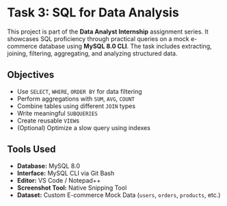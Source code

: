 #  Task 3: SQL for Data Analysis

This project is part of the **Data Analyst Internship** assignment series. It showcases SQL proficiency through practical queries on a mock e-commerce database using **MySQL 8.0 CLI**. The task includes extracting, joining, filtering, aggregating, and analyzing structured data.

##  Objectives

- Use `SELECT`, `WHERE`, `ORDER BY` for data filtering
- Perform aggregations with `SUM`, `AVG`, `COUNT`
- Combine tables using different `JOIN` types
- Write meaningful `SUBQUERIES`
- Create reusable `VIEW`s
- (Optional) Optimize a slow query using indexes



## Tools Used

- **Database:** MySQL 8.0
- **Interface:** MySQL CLI via Git Bash
- **Editor:** VS Code / Notepad++
- **Screenshot Tool:** Native Snipping Tool
- **Dataset:** Custom E-commerce Mock Data (`users`, `orders`, `products`, etc.)
